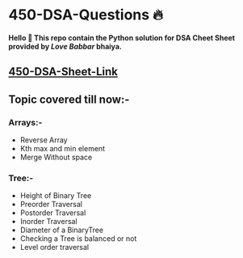 # 450-DSA-Questions 🔥
**Hello 👋 This repo contain the Python solution for DSA Cheet Sheet provided by *Love Babbar* bhaiya.**
## [450-DSA-Sheet-Link](https://drive.google.com/file/d/1FMdN_OCfOI0iAeDlqswCiC2DZzD4nPsb/view)


## Topic covered till now:- 
### Arrays:-
* Reverse Array
* Kth max and min element
* Merge Without space

### Tree:-
* Height of Binary Tree
* Preorder Traversal
* Postorder Traversal
* Inorder Traversal
* Diameter of a BinaryTree
* Checking a Tree is balanced or not
* Level order traversal
  